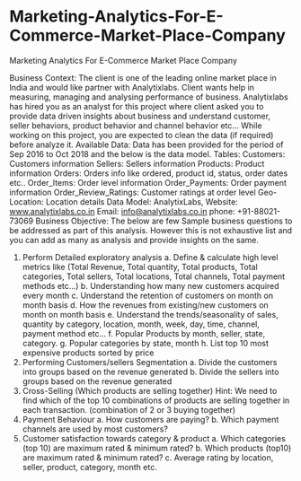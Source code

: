 # Marketing-Analytics-For-E-Commerce-Market-Place-Company
Marketing Analytics For  E-Commerce Market Place Company

Business Context:
The client is one of the leading online market place in India and would like partner with Analytixlabs. 
Client wants help in measuring, managing and analysing performance of business.
Analytixlabs has hired you as an analyst for this project where client asked you to provide data 
driven insights about business and understand customer, seller behaviors, product behavior and 
channel behavior etc...
While working on this project, you are expected to clean the data (if required) before analyze it.
Available Data:
Data has been provided for the period of Sep 2016 to Oct 2018 and the below is the data model.
Tables:
Customers: Customers information
Sellers: Sellers information
Products: Product information
Orders: Orders info like ordered, product id, status, order dates etc..
Order_Items: Order level information
Order_Payments: Order payment information
Order_Review_Ratings: Customer ratings at order level
Geo-Location: Location details
Data Model:
AnalytixLabs, Website: www.analytixlabs.co.in Email: info@analytixlabs.co.in phone: +91-88021-73069
Business Objective:
The below are few Sample business questions to be addressed as part of this analysis. However this 
is not exhaustive list and you can add as many as analysis and provide insights on the same.
1. Perform Detailed exploratory analysis
a. Define & calculate high level metrics like (Total Revenue, Total quantity, Total 
products, Total categories, Total sellers, Total locations, Total channels, Total 
payment methods etc…) 
b. Understanding how many new customers acquired every month
c. Understand the retention of customers on month on month basis
d. How the revenues from existing/new customers on month on month basis
e. Understand the trends/seasonality of sales, quantity by category, location, month, 
week, day, time, channel, payment method etc…
f. Popular Products by month, seller, state, category.
g. Popular categories by state, month
h. List top 10 most expensive products sorted by price
2. Performing Customers/sellers Segmentation
a. Divide the customers into groups based on the revenue generated 
b. Divide the sellers into groups based on the revenue generated 
3. Cross-Selling (Which products are selling together)
Hint: We need to find which of the top 10 combinations of products are selling together in 
each transaction. (combination of 2 or 3 buying together)
4. Payment Behaviour
a. How customers are paying?
b. Which payment channels are used by most customers?
5. Customer satisfaction towards category & product
a. Which categories (top 10) are maximum rated & minimum rated?
b. Which products (top10) are maximum rated & minimum rated?
c. Average rating by location, seller, product, category, month etc.
